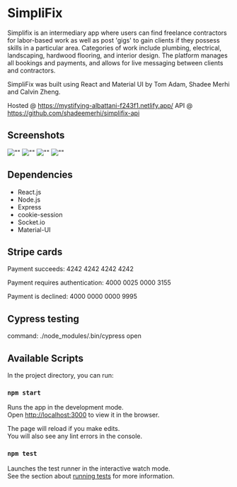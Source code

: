 # SimpliFix

Simplifix is an intermediary app where users can find freelance contractors for labor-based work as well as post 'gigs' to gain clients if they possess skills in a particular area. Categories of work include plumbing, electrical, landscaping, hardwood flooring, and interior design. The platform manages all bookings and payments, and allows for live messaging between clients and contractors.

SimpliFix was built using React and Material UI by Tom Adam, Shadee Merhi and Calvin Zheng.

Hosted @ https://mystifying-albattani-f243f1.netlify.app/
API @ https://github.com/shadeemerhi/simplifix-api

## Screenshots

![""](#)
![""](#)
![""](#)
![""](#)

## Dependencies

- React.js
- Node.js
- Express
- cookie-session
- Socket.io
- Material-UI

## Stripe cards

Payment succeeds: 4242 4242 4242 4242

Payment requires authentication: 4000 0025 0000 3155

Payment is declined: 4000 0000 0000 9995

## Cypress testing

command: ./node_modules/.bin/cypress open

## Available Scripts

In the project directory, you can run:

### `npm start`

Runs the app in the development mode.<br>
Open [http://localhost:3000](http://localhost:3000) to view it in the browser.

The page will reload if you make edits.<br>
You will also see any lint errors in the console.

### `npm test`

Launches the test runner in the interactive watch mode.<br>
See the section about [running tests](https://facebook.github.io/create-react-app/docs/running-tests) for more information.

